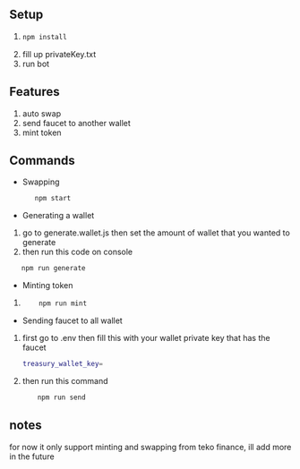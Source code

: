 ## Setup

1. ```bash
   npm install
   ```
2. fill up privateKey.txt
3. run bot

## Features

1. auto swap
2. send faucet to another wallet
3. mint token

## Commands
- Swapping
  ``` bash
     npm start
  ```

- Generating a wallet

1.  go to generate.wallet.js then set the amount of wallet that you wanted to generate
2.  then run this code on console

```bash
   npm run generate
```

- Minting token

1.  ```bash
        npm run mint
    ```

- Sending faucet to all wallet

1. first go to .env then fill this with your wallet private key that has the faucet

   ```bash
   treasury_wallet_key=
   ```

2. then run this command

```bash
       npm run send
```

## notes

for now it only support minting and swapping from teko finance,
ill add more in the future

